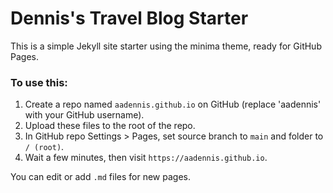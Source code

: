 # Dennis's Travel Blog Starter

This is a simple Jekyll site starter using the minima theme, ready for GitHub Pages.

### To use this:
1. Create a repo named  `aadennis.github.io` on GitHub (replace 'aadennis' with your GitHub username).
2. Upload these files to the root of the repo.
3. In GitHub repo Settings > Pages, set source branch to `main` and folder to `/ (root)`.
4. Wait a few minutes, then visit `https://aadennis.github.io`.

You can edit or add `.md` files for new pages.
